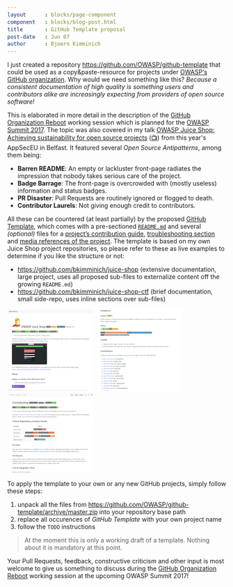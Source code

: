 ```yaml
---
layout      : blocks/page-component
component   : blocks/blog-post.html
title       : GitHub Template proposal
post-date   : Jun 07
author      : Bjoern Kimminich
---
```


I just created a repository <https://github.com/OWASP/github-template>
that could be used as a copy&paste-resource for projects under
[OWASP‘s GitHub organization](https://github.com/owasp). Why would we
need something like this? _Because a consistent documentation of high
quality is something users and contributors alike are increasingly
expecting from providers of open source software!_

This is elaborated in more detail in the description of the
[GitHub Organization Reboot](https://owaspsummit.org/Working-Sessions/Owasp/GitHub-OrgReboot.html)
working session which is planned for the
[OWASP Summit 2017](https://owaspsummit.org). The topic was also covered
in my talk
[OWASP Juice Shop: Achieving sustainability for open source projects](http://bkimminich.github.io/juice-shop/appseceu_2017.html) ([📺](https://www.youtube.com/watch?v=bOSdFnFAYNc))
from this year's AppSecEU in Belfast. It featured several _Open Source
Antipatterns_, among them being:

* **Barren README**: An empty or lackluster front-page radiates the
  impression that nobody takes serious care of the project.
* **Badge Barrage**: The front-page is overcrowded with (mostly useless)
  information and status badges.
* **PR Disaster**: Pull Requests are routinely ignored or flogged to
  death.
* **Contributor Laurels**: Not giving enough credit to contributors.

All these can be countered (at least partially) by the proposed
[GitHub Template](https://github.com/OWASP/github-template), which comes
with a pre-sectioned
[`README.md`](https://github.com/OWASP/github-template/blob/master/README.md)
and several _(optional)_ files for a
[project’s contribution guide](https://github.com/OWASP/github-template/blob/master/CONTRIBUTING.md),
[troubleshooting section](https://github.com/OWASP/github-template/blob/master/TROUBLESHOOTING.md)
and
[media references of the project](https://github.com/OWASP/github-template/blob/master/REFERENCES.md).
The template is based on my own Juice Shop project repositories, so
please refer to these as live examples to determine if you like the
structure or not:

* https://github.com/bkimminich/juice-shop (extensive documentation,
  large project, uses all proposed sub-files to externalize content off
  the growing `README.md`)
* https://github.com/bkimminich/juice-shop-ctf (brief documentation,
  small side-repo, uses inline sections over sub-files)

![OWASP GitHub Template screenshot 1](https://github.com/OWASP/github-template/raw/master/images/screenshot1.png)
![OWASP GitHub Template screenshot 2](https://github.com/OWASP/github-template/raw/master/images/screenshot2.png)
![OWASP GitHub Template screenshot 3](https://github.com/OWASP/github-template/raw/master/images/screenshot3.png)

To apply the template to your own or any new GitHub projects, simply
follow these steps:

1. unpack all the files from
   <https://github.com/OWASP/github-template/archive/master.zip> into
   your repository base path
2. replace all occurences of _GitHub Template_ with your own project
   name
3. follow the `TODO` instructions

> At the moment this is only a working draft of a template. Nothing
> about it is mandatory at this point.

Your Pull Requests, feedback, constructive criticism and other input is
most welcome to give us something to discuss during the
[GitHub Organization
Reboot](https://owaspsummit.org/Working-Sessions/Owasp/GitHub-OrgReboot.html)
working session at the upcoming OWASP Summit 2017!
